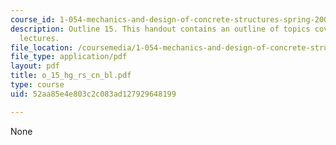 ```yaml
---
course_id: 1-054-mechanics-and-design-of-concrete-structures-spring-2004
description: Outline 15. This handout contains an outline of topics covered in course
  lectures.
file_location: /coursemedia/1-054-mechanics-and-design-of-concrete-structures-spring-2004/52aa85e4e803c2c083ad127929648199_o_15_hg_rs_cn_bl.pdf
file_type: application/pdf
layout: pdf
title: o_15_hg_rs_cn_bl.pdf
type: course
uid: 52aa85e4e803c2c083ad127929648199

---
```

None